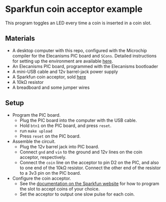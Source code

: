 # Sparkfun coin acceptor example

This program toggles an LED every time a coin is inserted in a coin slot.

## Materials
* A desktop computer with this repo, configured with the Microchip compiler for the Elecanisms PIC board and `SCons`. Detailed instructions for setting up the environment are available [here](http://elecanisms.olin.edu/handouts/1.1_BuildTools.pdf).
* An Elecanisms PIC board, programmed with the Elecanisms bootloader
* A mini-USB cable and 12v barrel-jack power supply
* A Sparkfun coin acceptor, sold [here](https://www.sparkfun.com/products/11719)
* A 10kΩ resistor
* A breadboard and some jumper wires

## Setup
* Program the PIC board.
	* Plug the PIC board into the computer with the USB cable.
	* Hold `btn1` on the PIC board, and press `reset`.
	* run `make upload`
	* Press `reset` on the PIC board.
* Assemble the circuit.
	* Plug the 12v barrel jack into PIC board.
	* Connect `gnd` and `vin` to the ground and 12v lines on the coin acceptor, respectively.
	* Connect the `coin` line on the acceptor to pin D2 on the PIC, and also to one end of the 10kΩ resistor.  Connect the other end of the resistor to a 3v3 pin on the PIC board.
* Configure the coin acceptor.
	* See the [documentation on the Sparkfun website](http://cdn.sparkfun.com/datasheets/Components/General/3.jpg) for how to program the slot to accept coins of your choice.
	* Set the acceptor to output one slow pulse for each coin.
